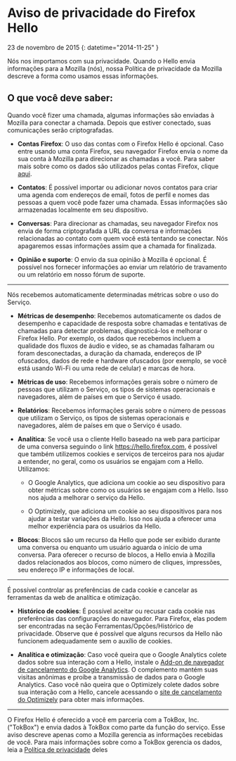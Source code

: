 # Aviso de privacidade do Firefox Hello

23 de novembro de 2015
{: datetime="2014-11-25" }

Nós nos importamos com sua privacidade. Quando o Hello envia informações para a Mozilla (nós), nossa Política de privacidade da Mozilla descreve a forma como usamos essas informações.

## O que você deve saber:

Quando você fizer uma chamada, algumas informações são enviadas à Mozilla para conectar a chamada. Depois que estiver conectado, suas comunicações serão criptografadas.

* **Contas Firefox**: O uso das contas com o Firefox Hello é opcional.  Caso entre usando uma conta Firefox, seu navegador Firefox envia o nome da sua conta à Mozilla para direcionar as chamadas a você. Para saber mais sobre como os dados são utilizados pelas contas Firefox, clique [aqui](https://www.mozilla.org/privacy/firefox-cloud/).

* **Contatos**: É possível importar ou adicionar novos contatos para criar uma agenda com endereços de email, fotos de perfil e nomes das pessoas a quem você pode fazer uma chamada.  Essas informações são armazenadas localmente em seu dispositivo.

* **Conversas**: Para direcionar as chamadas, seu navegador Firefox nos envia de forma criptografada a URL da conversa e informações relacionadas ao contato com quem você está tentando se conectar. Nós apagaremos essas informações assim que a chamada for finalizada.

* **Opinião e suporte**: O envio da sua opinião à Mozilla é opcional.  É possível nos fornecer informações ao enviar um relatório de travamento ou um relatório em nosso fórum de suporte.

---------------------------------------

Nós recebemos automaticamente determinadas métricas sobre o uso do Serviço.

* **Métricas de desempenho**: Recebemos automaticamente os dados de desempenho e capacidade de resposta sobre chamadas e tentativas de chamadas para detectar problemas, diagnosticá-los e melhorar o Firefox Hello.  Por exemplo, os dados que recebemos incluem a qualidade dos fluxos de áudio e vídeo, se as chamadas falharam ou foram desconectadas, a duração da chamada, endereços de IP ofuscados, dados de rede e hardware ofuscados (por exemplo, se você está usando Wi-Fi ou uma rede de celular) e marcas de hora.

* **Métricas de uso**: Recebemos informações gerais sobre o número de pessoas que utilizam o Serviço, os tipos de sistemas operacionais e navegadores, além de países em que o Serviço é usado.

* **Relatórios**: Recebemos informações gerais sobre o número de pessoas que utilizam o Serviço, os tipos de sistemas operacionais e navegadores, além de países em que o Serviço é usado.


* **Analítica**: Se você usa o cliente Hello baseado na web para participar de uma conversa seguindo o link https://hello.firefox.com, é possível que também utilizemos cookies e serviços de terceiros para nos ajudar a entender, no geral, como os usuários se engajam com a Hello. Utilizamos:

    * O Google Analytics, que adiciona um cookie ao seu dispositivo para obter métricas sobre como os usuários se engajam com a Hello. Isso nos ajuda a melhorar o serviço da Hello. 
    
    * O Optimizely, que adiciona um cookie ao seu dispositivos para nos ajudar a testar variações da Hello. Isso nos ajuda a oferecer uma melhor experiência para os usuários da Hello.

* **Blocos**: Blocos são um recurso da Hello que pode ser exibido durante uma conversa ou enquanto um usuário aguarda o início de uma conversa. Para oferecer o recurso de blocos, a Hello envia à Mozilla dados relacionados aos blocos, como número de cliques, impressões, seu endereço IP e informações de local.

---------------------------------------

É possível controlar as preferências de cada cookie e cancelar as ferramentas da web de
analítica e otimização.

* **Histórico de cookies**: É possível aceitar ou recusar cada cookie nas preferências
das configurações do navegador. Para Firefox, elas podem ser
encontradas na seção Ferramentas/Opções/Histórico de privacidade. Observe que é possível que alguns recursos
da Hello não funcionem adequadamente sem o auxílio de cookies. 

* **Analítica e otimização**: Caso você queira que o Google Analytics colete dados sobre sua interação
com a Hello, instale o [Add-on de navegador de cancelamento
do Google Analytics](https://tools.google.com/dlpage/gaoptout). O complemento mantém suas visitas anônimas e proíbe a transmissão de dados para o Google Analytics. Caso você não queira que o Optimizely colete dados sobre sua interação com a Hello, cancele acessando o [site de cancelamento do Optimizely](https://www.optimizely.com/opt_out) para obter mais informações.

---------------------------------------

O Firefox Hello é oferecido a você em parceria com a TokBox, Inc. ("TokBox") e envia dados à TokBox como parte da função do serviço.  Esse aviso descreve apenas como a Mozilla gerencia as informações recebidas de você. Para mais informações sobre como a TokBox gerencia os dados, leia a [Política de privacidade](https://tokbox.com/support/privacy-policy) deles
